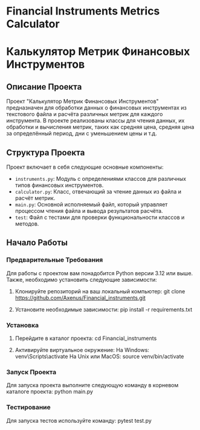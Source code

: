 # Financial Instruments Metrics Calculator

# Калькулятор Метрик Финансовых Инструментов

## Описание Проекта
Проект "Калькулятор Метрик Финансовых Инструментов" предназначен для обработки данных о финансовых инструментах из текстового файла и расчёта различных метрик для каждого инструмента. В проекте реализованы классы для чтения данных, их обработки и вычисления метрик, таких как средняя цена, средняя цена за определённый период, дни с уменьшением цены и т.д.

## Структура Проекта
Проект включает в себя следующие основные компоненты:

- `instruments.py`: Модуль с определениями классов для различных типов финансовых инструментов.
- `calculator.py`: Класс, отвечающий за чтение данных из файла и расчёт метрик.
- `main.py`: Основной исполняемый файл, который управляет процессом чтения файла и вывода результатов расчёта.
- `test`: Файл с тестами для проверки функциональности классов и методов.

## Начало Работы

### Предварительные Требования
Для работы с проектом вам понадобится Python версии 3.12 или выше. Также, необходимо установить следующие зависимости:

1. Клонируйте репозиторий на ваш локальный компьютер:
git clone https://github.com/Axenus/Financial_instruments.git

2. Установите необходимые зависимости:
pip install -r requirements.txt

### Установка
1. Перейдите в каталог проекта:
cd Financial_instruments

3. Активируйте виртуальное окружение:
На Windows:
   venv\Scripts\activate
На Unix или MacOS:
   source venv/bin/activate

### Запуск Проекта
Для запуска проекта выполните следующую команду в корневом каталоге проекта:
python main.py


### Тестирование
Для запуска тестов используйте команду:
pytest test.py

   
